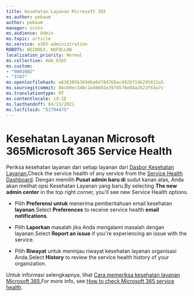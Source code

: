 ```yaml
---
title: Kesehatan Layanan Microsoft 365
ms.author: pebaum
author: pebaum
manager: scotv
ms.audience: Admin
ms.topic: article
ms.service: o365-administration
ROBOTS: NOINDEX, NOFOLLOW
localization_priority: Normal
ms.collection: Adm_O365
ms.custom:
- "9001682"
- "3747"
ms.openlocfilehash: a636305b369d6a0d78d768acd420f14b295812a5
ms.sourcegitcommit: 8bc60ec34bc1e40685e3976576e04a2623f63a7c
ms.translationtype: MT
ms.contentlocale: id-ID
ms.lasthandoff: 04/15/2021
ms.locfileid: "51794475"
---
```

# <a name="microsoft-365-service-health"></a><span data-ttu-id="19a97-102">Kesehatan Layanan Microsoft 365</span><span class="sxs-lookup"><span data-stu-id="19a97-102">Microsoft 365 Service Health</span></span>


<span data-ttu-id="19a97-103">Periksa kesehatan layanan dari setiap layanan dari [Dasbor Kesehatan Layanan.](https://admin.microsoft.com/Adminportal/Home?source=applauncher#/servicehealth)</span><span class="sxs-lookup"><span data-stu-id="19a97-103">Check the service health of any service from the [Service Health Dashboard](https://admin.microsoft.com/Adminportal/Home?source=applauncher#/servicehealth).</span></span> <span data-ttu-id="19a97-104">Dengan memilih **Pusat admin baru di** sudut kanan atas, Anda akan melihat opsi Kesehatan Layanan yang baru.</span><span class="sxs-lookup"><span data-stu-id="19a97-104">By selecting **The new admin center** in the top right corner, you'll see new Service Health options.</span></span>

- <span data-ttu-id="19a97-105">Pilih **Preferensi untuk** menerima pemberitahuan email kesehatan **layanan**.</span><span class="sxs-lookup"><span data-stu-id="19a97-105">Select **Preferences** to receive service health **email notifications**.</span></span>

- <span data-ttu-id="19a97-106">Pilih **Laporkan** masalah jika Anda mengalami masalah dengan layanan.</span><span class="sxs-lookup"><span data-stu-id="19a97-106">Select **Report an issue** if you're experiencing an issue with the service.</span></span>

- <span data-ttu-id="19a97-107">Pilih **Riwayat** untuk meninjau riwayat kesehatan layanan organisasi Anda.</span><span class="sxs-lookup"><span data-stu-id="19a97-107">Select **History** to review the service health history of your organization.</span></span> 

<span data-ttu-id="19a97-108">Untuk informasi selengkapnya, lihat [Cara memeriksa kesehatan layanan Microsoft 365.](https://docs.microsoft.com/office365/enterprise/view-service-health)</span><span class="sxs-lookup"><span data-stu-id="19a97-108">For more info, see [How to check Microsoft 365 service health](https://docs.microsoft.com/office365/enterprise/view-service-health).</span></span> 